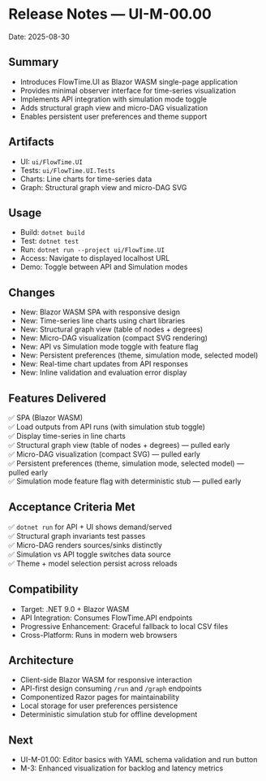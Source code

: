 # Release Notes — UI-M-00.00

Date: 2025-08-30

## Summary
- Introduces FlowTime.UI as Blazor WASM single-page application
- Provides minimal observer interface for time-series visualization
- Implements API integration with simulation mode toggle
- Adds structural graph view and micro-DAG visualization
- Enables persistent user preferences and theme support

## Artifacts
- UI: `ui/FlowTime.UI`
- Tests: `ui/FlowTime.UI.Tests`
- Charts: Line charts for time-series data
- Graph: Structural graph view and micro-DAG SVG

## Usage
- Build: `dotnet build`
- Test: `dotnet test`
- Run: `dotnet run --project ui/FlowTime.UI`
- Access: Navigate to displayed localhost URL
- Demo: Toggle between API and Simulation modes

## Changes
- New: Blazor WASM SPA with responsive design
- New: Time-series line charts using chart libraries
- New: Structural graph view (table of nodes + degrees)
- New: Micro-DAG visualization (compact SVG rendering)
- New: API vs Simulation mode toggle with feature flag
- New: Persistent preferences (theme, simulation mode, selected model)
- New: Real-time chart updates from API responses
- New: Inline validation and evaluation error display

## Features Delivered
✅ SPA (Blazor WASM)  
✅ Load outputs from API runs (with simulation stub toggle)  
✅ Display time-series in line charts  
✅ Structural graph view (table of nodes + degrees) — pulled early  
✅ Micro-DAG visualization (compact SVG) — pulled early  
✅ Persistent preferences (theme, simulation mode, selected model) — pulled early  
✅ Simulation mode feature flag with deterministic stub — pulled early  

## Acceptance Criteria Met
✅ `dotnet run` for API + UI shows demand/served  
✅ Structural graph invariants test passes  
✅ Micro-DAG renders sources/sinks distinctly  
✅ Simulation vs API toggle switches data source  
✅ Theme + model selection persist across reloads  

## Compatibility
- Target: .NET 9.0 + Blazor WASM
- API Integration: Consumes FlowTime.API endpoints
- Progressive Enhancement: Graceful fallback to local CSV files
- Cross-Platform: Runs in modern web browsers

## Architecture
- Client-side Blazor WASM for responsive interaction
- API-first design consuming `/run` and `/graph` endpoints
- Componentized Razor pages for maintainability
- Local storage for user preferences persistence
- Deterministic simulation stub for offline development

## Next
- UI-M-01.00: Editor basics with YAML schema validation and run button
- M-3: Enhanced visualization for backlog and latency metrics
